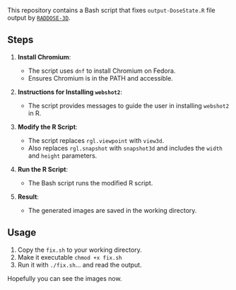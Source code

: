 This repository contains a Bash script that fixes `output-DoseState.R` file output by [`RADDOSE-3D`](https://github.com/GarmanGroup/RADDOSE-3D).

## Steps

1. **Install Chromium**:
   - The script uses `dnf` to install Chromium on Fedora.
   - Ensures Chromium is in the PATH and accessible.

2. **Instructions for Installing `webshot2`**:
   - The script provides messages to guide the user in installing `webshot2` in R.

3. **Modify the R Script**:
   - The script replaces `rgl.viewpoint` with `view3d`.
   - Also replaces `rgl.snapshot` with `snapshot3d` and includes the `width` and `height` parameters.

4. **Run the R Script**:
   - The Bash script runs the modified R script.

5. **Result**:
   - The generated images are saved in the working directory.

## Usage

1. Copy the `fix.sh` to your working directory.
2. Make it executable `chmod +x fix.sh`
3. Run it with `./fix.sh`... and read the output.

Hopefully you can see the images now.
